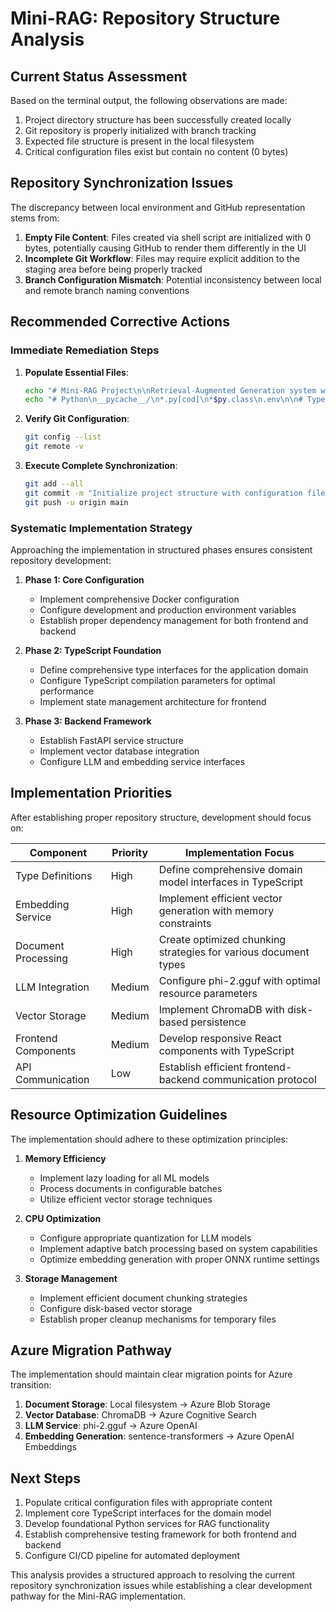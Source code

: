 # Mini-RAG: Repository Structure Analysis

## Current Status Assessment

Based on the terminal output, the following observations are made:

1. Project directory structure has been successfully created locally
2. Git repository is properly initialized with branch tracking
3. Expected file structure is present in the local filesystem
4. Critical configuration files exist but contain no content (0 bytes)

## Repository Synchronization Issues

The discrepancy between local environment and GitHub representation stems from:

1. **Empty File Content**: Files created via shell script are initialized with 0 bytes, potentially causing GitHub to render them differently in the UI
2. **Incomplete Git Workflow**: Files may require explicit addition to the staging area before being properly tracked
3. **Branch Configuration Mismatch**: Potential inconsistency between local and remote branch naming conventions

## Recommended Corrective Actions

### Immediate Remediation Steps

1. **Populate Essential Files**:
   ```bash
   echo "# Mini-RAG Project\n\nRetrieval-Augmented Generation system with TypeScript frontend and Python backend." > README.md
   echo "# Python\n__pycache__/\n*.py[cod]\n*$py.class\n.env\n\n# TypeScript/Node\nnode_modules/\ndist/\nbuild/\n.npm\n*.log\n\n# Development\n.vscode/\n.idea/\n\n# Data and Models\ndata/uploads/*\nmodels/*\nvector_db/*\n!data/uploads/.gitkeep\n!models/.gitkeep\n!vector_db/.gitkeep" > .gitignore
   ```

2. **Verify Git Configuration**:
   ```bash
   git config --list
   git remote -v
   ```

3. **Execute Complete Synchronization**:
   ```bash
   git add --all
   git commit -m "Initialize project structure with configuration files"
   git push -u origin main
   ```

### Systematic Implementation Strategy

Approaching the implementation in structured phases ensures consistent repository development:

1. **Phase 1: Core Configuration**
   - Implement comprehensive Docker configuration
   - Configure development and production environment variables
   - Establish proper dependency management for both frontend and backend

2. **Phase 2: TypeScript Foundation**
   - Define comprehensive type interfaces for the application domain
   - Configure TypeScript compilation parameters for optimal performance
   - Implement state management architecture for frontend

3. **Phase 3: Backend Framework**
   - Establish FastAPI service structure
   - Implement vector database integration
   - Configure LLM and embedding service interfaces

## Implementation Priorities

After establishing proper repository structure, development should focus on:

| Component | Priority | Implementation Focus |
|-----------|----------|----------------------|
| Type Definitions | High | Define comprehensive domain model interfaces in TypeScript |
| Embedding Service | High | Implement efficient vector generation with memory constraints |
| Document Processing | High | Create optimized chunking strategies for various document types |
| LLM Integration | Medium | Configure phi-2.gguf with optimal resource parameters |
| Vector Storage | Medium | Implement ChromaDB with disk-based persistence |
| Frontend Components | Medium | Develop responsive React components with TypeScript |
| API Communication | Low | Establish efficient frontend-backend communication protocol |

## Resource Optimization Guidelines

The implementation should adhere to these optimization principles:

1. **Memory Efficiency**
   - Implement lazy loading for all ML models
   - Process documents in configurable batches
   - Utilize efficient vector storage techniques

2. **CPU Optimization**
   - Configure appropriate quantization for LLM models
   - Implement adaptive batch processing based on system capabilities
   - Optimize embedding generation with proper ONNX runtime settings

3. **Storage Management**
   - Implement efficient document chunking strategies
   - Configure disk-based vector storage
   - Establish proper cleanup mechanisms for temporary files

## Azure Migration Pathway

The implementation should maintain clear migration points for Azure transition:

1. **Document Storage**: Local filesystem → Azure Blob Storage
2. **Vector Database**: ChromaDB → Azure Cognitive Search
3. **LLM Service**: phi-2.gguf → Azure OpenAI
4. **Embedding Generation**: sentence-transformers → Azure OpenAI Embeddings

## Next Steps

1. Populate critical configuration files with appropriate content
2. Implement core TypeScript interfaces for the domain model
3. Develop foundational Python services for RAG functionality
4. Establish comprehensive testing framework for both frontend and backend
5. Configure CI/CD pipeline for automated deployment

This analysis provides a structured approach to resolving the current repository synchronization issues while establishing a clear development pathway for the Mini-RAG implementation.